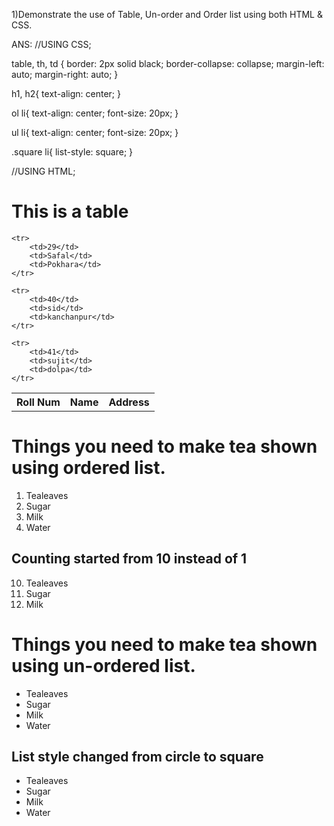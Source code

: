 1)Demonstrate the use of Table, Un-order and Order list using both HTML & CSS.

ANS:
//USING CSS;

table, th, td {
  border: 2px solid black;
  border-collapse: collapse;
  margin-left: auto;
  margin-right: auto;
}

h1, h2{
	text-align: center;
}

ol li{
	text-align: center;
	font-size: 20px;
}

ul li{
	text-align: center;
	font-size: 20px;
}

.square li{
	list-style: square;
}



//USING HTML;


<!DOCTYPE html>
<html>
<head>
	<title>1) Demonstrate the use of Table, Un-order and Order list using both HTML & CSS.</title>
	<link rel="stylesheet" type="text/css" href="assignment1.css">
</head>
<body>
<h1>This is a table</h1>
<table>
	<tr>
		<th>Roll Num</th>
		<th>Name</th>
		<th>Address</th>
	</tr>

	<tr>
		<td>29</td>
		<td>Safal</td>
		<td>Pokhara</td>
	</tr>

	<tr>
		<td>40</td>
		<td>sid</td>
		<td>kanchanpur</td>
	</tr>

	<tr>
		<td>41</td>
		<td>sujit</td>
		<td>dolpa</td>
	</tr>
</table>

<h1>Things you need to make tea shown using ordered list. </h1>
	<ol>
		<li>Tealeaves</li>
		<li>Sugar</li>
		<li>Milk</li>
		<li>Water</li>
	</ol>

<h2>Counting started from 10 instead of 1</h2>
	<ol start="10">
		<li>Tealeaves</li>
		<li>Sugar</li>
		<li>Milk</li>
	</ol>

<h1>Things you need to make tea shown using un-ordered list. </h1>
	<ul>
		<li>Tealeaves</li>
		<li>Sugar</li>
		<li>Milk</li>
		<li>Water</li>
	</ul>

<h2>List style changed from circle to square</h2>
	<ul class="square">
		<li>Tealeaves</li>
		<li>Sugar</li>
		<li>Milk</li>
		<li>Water</li>
	</ul>

</body>
</html>





